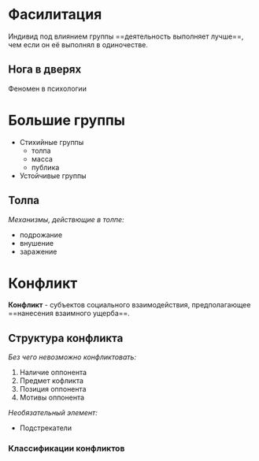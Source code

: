 # Фасилитация
Индивид под влиянием группы ==деятельность выполняет лучше==, чем если он её выполнял в одиночестве.
## Нога в дверях
Феномен в психологии

# Большие группы
- Стихийные группы
	- толпа
	- масса
	- публика
- Устойчивые группы

## Толпа
*Механизмы, действющие в толпе:*
- подрожание
- внушение
- заражение

# Конфликт
**Конфликт** - субъектов социального взаимодействия, предполагающее ==нанесения взаимного ущерба==.
## Структура конфликта
*Без чего невозможно конфликтовать:*
1) Наличие оппонента
2) Предмет кофликта
3) Позиция оппонента
4) Мотивы оппонента

*Необязательный элемент:*
- Подстрекатели

### Классификации конфликтов

